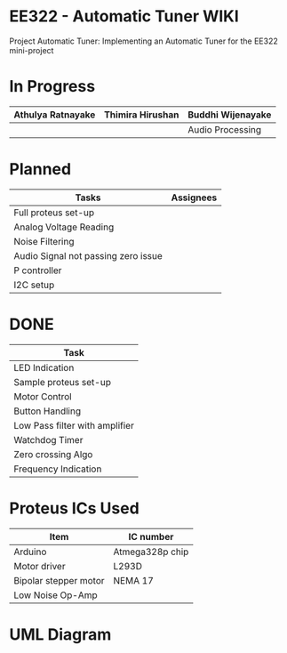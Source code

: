 # EE322 - Automatic Tuner WIKI
Project Automatic Tuner: Implementing an Automatic Tuner for the EE322 mini-project

# In Progress
| Athulya Ratnayake | Thimira Hirushan | Buddhi Wijenayake |
|---|---|---|
| | | Audio Processing |

# Planned
| Tasks | Assignees|
|---|---|
| Full proteus set-up | |
| Analog Voltage Reading | |
| Noise Filtering | |
| Audio Signal not passing zero issue| |
| P controller | |
| I2C setup    | |

# DONE
| Task|
|---|
| LED Indication |
| Sample proteus set-up |
| Motor Control |
| Button Handling |
| Low Pass filter with amplifier |
| Watchdog Timer |
| Zero crossing Algo |
| Frequency Indication |

# Proteus ICs Used

| Item | IC number |
| --- | --- |
| Arduino | Atmega328p chip |
| Motor driver | L293D |
| Bipolar stepper motor | NEMA 17 |
| Low Noise Op-Amp | |

# UML Diagram
